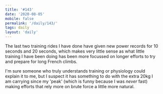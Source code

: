 ```yaml
---
title: '#143'
date: '2020-08-05'
mobile: false
permalink: '/daily/143/'
tags: daily
layout: 'daily'
---
```


The last two training rides I have done have given new power records for 10 seconds and 20 seconds, which makes very little sense as what little training I have been doing has been more focussed on longer efforts to try and prepare for long French climbs.

I'm sure someone who truly understands training or physiology could explain it to me, but I suspect it has something to do with the extra 20kg I am carrying since my 'peak' (which is funny because I was _never_ fast) making efforts that rely more on brute force a little more natural.
